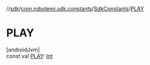 //[sdk](../../../index.md)/[com.robotemi.sdk.constants](../index.md)/[SdkConstants](index.md)/[PLAY](-p-l-a-y.md)

# PLAY

[androidJvm]\
const val [PLAY](-p-l-a-y.md): [Int](https://kotlinlang.org/api/latest/jvm/stdlib/kotlin/-int/index.html)
